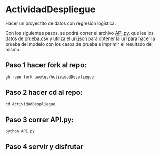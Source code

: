 # ActividadDespliegue
Hacer un proyectito de datos con regresión logística.

Con los siguientes pasos, se podrá correr el archivo [API.py](https://github.com/axelqc/ActividadDespliegue/blob/main/API.py), que lee los datos de [prueba.csv](https://github.com/axelqc/ActividadDespliegue/blob/main/prueba.csv) y utiliza el [uri.json](https://github.com/axelqc/ActividadDespliegue/blob/main/uri.json) para obtener la url para hacer la prueba del modelo con los casos de prueba e imprimir el resultado del mismo.
## Paso 1 hacer fork al repo:
```brew
gh repo fork axelqc/ActividadDespliegue
```
## Paso 2 hacer cd al repo:
```brew
cd ActividadDespliegue
```
## Paso 3 correr API.py:
```brew
python API.py
```
## Paso 4 servir y disfrutar

